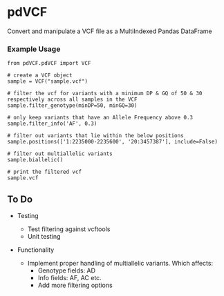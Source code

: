 # pdVCF
Convert and manipulate a VCF file as a MultiIndexed Pandas DataFrame

### Example Usage
```python3
from pdVCF.pdVCF import VCF

# create a VCF object 
sample = VCF("sample.vcf")

# filter the vcf for variants with a minimum DP & GQ of 50 & 30 respectively across all samples in the VCF 
sample.filter_genotype(minDP=50, minGQ=30)

# only keep variants that have an Allele Frequency above 0.3
sample.filter_info('AF', 0.3)

# filter out variants that lie within the below positions
sample.positions(['1:2235000-2235600', '20:3457387'], include=False)

# filter out multiallelic variants
sample.biallelic()

# print the filtered vcf
sample.vcf
```

## To Do
- Testing
  - Test filtering against vcftools
  - Unit testing

- Functionality
  - Implement proper handling of multiallelic variants. Which affects: 
    - Genotype fields: AD
    - Info fields: AF, AC etc.
    - Add more filtering options
